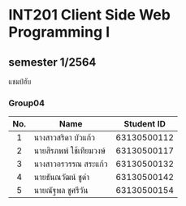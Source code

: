 # INT201 Client Side Web Programming I

## semester 1/2564
แชมป์ฮับ
### Group04

| No. | Name                     |  Student ID   |
|:---:|--------------------------|---------------|
|  1  | นางสาวสริดา บัวแก้ว         |  63130500112  |
|  2  | นายสิรภพพ์ ใช้เทียมวงษ์      |  63130500117  |
|  3  | นางสาวอรวรรณ สระแก้ว      |  63130500132  |
|  4  | นายธันณวัฒน์ ชูดำ          |  63130500142  |
|  5  | นายณัฐพล ชูศรีวัน          |  63130500154  |

